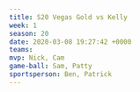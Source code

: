 ```yaml
---
title: S20 Vegas Gold vs Kelly
week: 1
season: 20
date: 2020-03-08 19:27:42 +0000
teams: 
mvp: Nick, Cam
game-ball: Sam, Patty
sportsperson: Ben, Patrick
---
```

